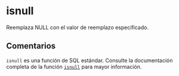 ﻿---
SidebarGroup: "index-conversion-selection-functions"
Autogenerated: true
---

# isnull

Reemplaza NULL con el valor de reemplazo especificado.

## Comentarios 

`isnull` es una función de SQL estándar. Consulte la documentación completa de la función [`isnull`](https://learn.microsoft.com/es-es/sql/t-sql/functions/isnull-transact-sql) para mayor información.
